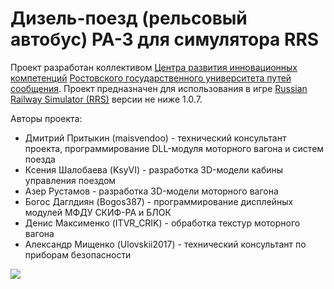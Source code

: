 # Дизель-поезд (рельсовый автобус) РА-3 для симулятора RRS

Проект разработан коллективом [Центра развития инновационных компетенций](https://vk.com/crikrgups) [Ростовского государственного университета путей сообщения](http://rgups.ru). Проект предназначен для использования в игре [Russian Railway Simulator (RRS)](http://rusrailsim.org) версии не ниже 1.0.7.

Авторы проекта:

* Дмитрий Притыкин (maisvendoo) - технический консультант проекта, программирование DLL-модуля моторного вагона и систем поезда
* Ксения Шалобаева (KsyVI) - разработка 3D-модели кабины управления поездом
* Азер Рустамов - разработка 3D-модели моторного вагона 
* Богос Даглдиян (Bogos387) - программирование дисплейных модулей МФДУ СКИФ-РА и БЛОК
* Денис Максименко (ITVR_CRIK) - обработка текстур моторного вагона
* Александр Мищенко (Ulovskii2017) - технический консультант по приборам безопасности

![](https://habrastorage.org/webt/aq/tr/6f/aqtr6fm44rjqaf5g_uocnuea3fa.jpeg)
